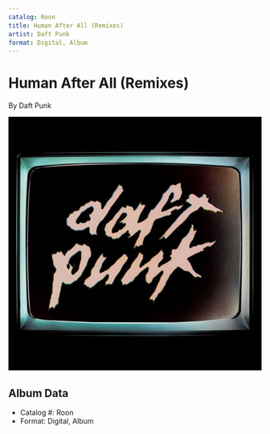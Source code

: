 ```yaml
---
catalog: Roon
title: Human After All (Remixes)
artist: Daft Punk
format: Digital, Album
---
```


# Human After All (Remixes)

By Daft Punk

![](../../assets/albumcovers/Daft_Punk-Human_After_All_Remixes.png)

## Album Data

- Catalog #: Roon
- Format: Digital, Album

